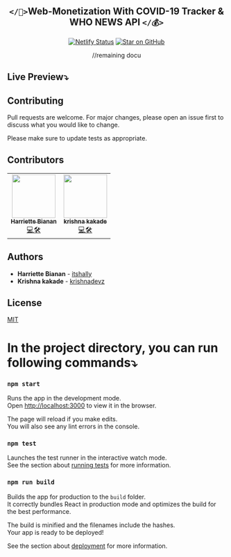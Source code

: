 <div style="text-align:center" align="center">
<h2><code>&lt;/🌠&gt;</code>Web-Monetization With COVID-19 Tracker & WHO NEWS API <code>&lt;/💰&gt;</code></h2>
  
[![Netlify Status](https://api.netlify.com/api/v1/badges/e30784c5-9efd-4f20-8a47-13f3fb899613/deploy-status)]()
[![Star on GitHub](https://img.shields.io/github/stars/itshally/wb-covid19?style=social)](https://github.com/itshally/wb-covid19/stargazers)

//remaining docu



</div>

## Live Preview⤵


## Contributing
Pull requests are welcome. For major changes, please open an issue first to discuss what you would like to change.

Please make sure to update tests as appropriate.


## Contributors
<table>
  <tr>
    <td align="center"><a href="https://github.com/itshally/"><img src="https://avatars2.githubusercontent.com/u/39101336?s=460&u=dfa8c0109052f69e39b4754279c34cc2a20063a6&v=4" width="100px;" alt=""/><br /><sub><b>Harriette Bianan</b></sub></a><br /><a href="https://github.com/itshally/wb-covid19" title="Reviewed Pull Requests and developer">💻🛠</a> </td>
      <td align="center"><a href="https://github.com/krishnadevz/"><img src="https://avatars1.githubusercontent.com/u/42638797?s=460&u=0690dec92c80e9ab0f3b09322272e1cc4cb3ba3f&v=4" width="100px;" alt=""/><br /><sub><b>krishna kakade</b></sub></a><br /><a href="https://github.com/itshally/wb-covid19" title="Reviewed Pull Requests and developer">💻🛠</a> </td>
  </tr>
    </table>


## Authors

* **Harriette Bianan** - [itshally](https://itshally.netlify.app/)
* **Krishna kakade**  - [krishnadevz](https://github.com/krishnadevz)



## License
[MIT](https://choosealicense.com/licenses/mit/)


# In the project directory, you can run following commands⤵

### `npm start`

Runs the app in the development mode.<br />
Open [http://localhost:3000](http://localhost:3000) to view it in the browser.

The page will reload if you make edits.<br />
You will also see any lint errors in the console.

### `npm test`

Launches the test runner in the interactive watch mode.<br />
See the section about [running tests](https://facebook.github.io/create-react-app/docs/running-tests) for more information.

### `npm run build`

Builds the app for production to the `build` folder.<br />
It correctly bundles React in production mode and optimizes the build for the best performance.

The build is minified and the filenames include the hashes.<br />
Your app is ready to be deployed!

See the section about [deployment](https://facebook.github.io/create-react-app/docs/deployment) for more information.


